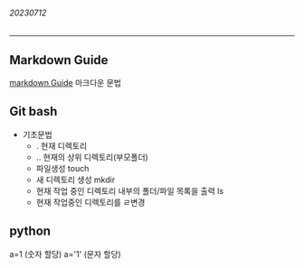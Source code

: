 ###### 20230712
---

## Markdown Guide
[markdown Guide](https://www.markdownguide.org/basic-syntax)  마크다운 문법

## Git bash
- 기초문법
  - . 현재 디렉토리
  - .. 현재의 상위 디렉토리(부모폴더)
  - 파일생성 touch
  - 새 디렉토리 생성 mkdir
  - 현재 작업 중인 디렉토리 내부의 폴더/파일 목록을 출력 ls 
  - 현재 작업중인 디렉토리를 ㄹ변경

## python
a=1 (숫자 할당)
a='1' (문자 할당)